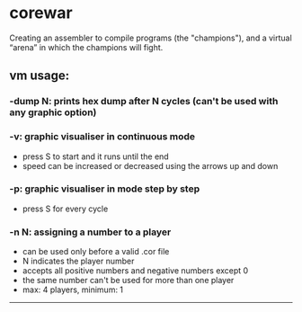 # corewar
Creating an assembler to compile programs (the "champions"), and a virtual “arena” in which the champions will fight.

## vm usage:
### -dump N: prints hex dump after N cycles (can't be used with any graphic option)  
### -v: graphic visualiser in continuous mode
 * press S to start and it runs until the end
 * speed can be increased or decreased using the arrows up and down
### -p: graphic visualiser in mode step by step
* press S for every cycle
### -n N: assigning a number to a player
* can be used only before a valid .cor file
* N indicates the player number
* accepts all positive numbers and negative numbers except 0
* the same number can't be used for more than one player
* max: 4 players, minimum: 1

********************************************************************************

